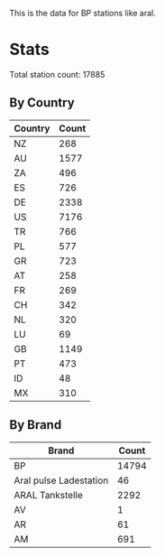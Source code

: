 This is the data for BP stations like aral.


# Stats

Total station count: 17885
## By Country

| Country | Count
| - | - 
| NZ | 268
| AU | 1577
| ZA | 496
| ES | 726
| DE | 2338
| US | 7176
| TR | 766
| PL | 577
| GR | 723
| AT | 258
| FR | 269
| CH | 342
| NL | 320
| LU | 69
| GB | 1149
| PT | 473
| ID | 48
| MX | 310
## By Brand

| Brand | Count
| - | - 
| BP | 14794
| Aral pulse Ladestation | 46
| ARAL Tankstelle | 2292
| AV | 1
| AR | 61
| AM | 691
